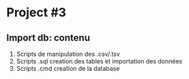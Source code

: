 # Project #3
## Import db: contenu
1. Scripts de manipulation des .csv/.tsv
1. Scripts .sql creation des tables et importation des données
1. Scripts .cmd creation de la database
